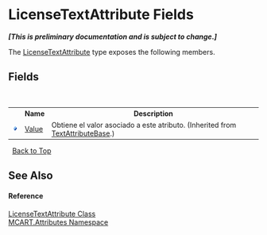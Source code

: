 # LicenseTextAttribute Fields
 _**\[This is preliminary documentation and is subject to change.\]**_

The <a href="a421e403-8085-1a24-6a42-9b630b50104b">LicenseTextAttribute</a> type exposes the following members.


## Fields
&nbsp;<table><tr><th></th><th>Name</th><th>Description</th></tr><tr><td>![Public field](media/pubfield.gif "Public field")</td><td><a href="0526c7f4-d397-9453-131f-5dc7f2111a0e">Value</a></td><td>
Obtiene el valor asociado a este atributo.
 (Inherited from <a href="ee9d2333-a603-42cc-fdb1-c70739b5c76d">TextAttributeBase</a>.)</td></tr></table>&nbsp;
<a href="#licensetextattribute-fields">Back to Top</a>

## See Also


#### Reference
<a href="a421e403-8085-1a24-6a42-9b630b50104b">LicenseTextAttribute Class</a><br /><a href="149c1cbf-2082-5e41-e423-c506e9b98202">MCART.Attributes Namespace</a><br />